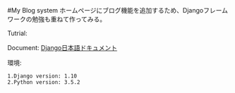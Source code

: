 #My Blog system
ホームページにブログ機能を追加するため、Djangoフレームワークの勉強も重ねて作ってみる。

Tutrial:



Document: [Django日本語ドキュメント](https://docs.djangoproject.com/ja/1.10/)

環境:

	1.Django version: 1.10
	2.Python version: 3.5.2

